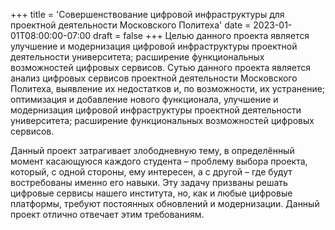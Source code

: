+++
title = 'Совершенствование цифровой инфраструктуры для проектной деятельности Московского Политеха'
date = 2023-01-01T08:00:00-07:00
draft = false
+++
Целью данного проекта является улучшение и модернизация цифровой инфраструктуры проектной деятельности университета; расширение функциональных возможностей цифровых сервисов. Сутью данного проекта является анализ цифровых сервисов проектной деятельности Московского Политеха, выявление их недостатков и, по возможности, их устранение; оптимизация и добавление нового функционала, улучшение и модернизация цифровой инфраструктуры проектной деятельности университета; расширение функциональных возможностей цифровых сервисов.

Данный проект затрагивает злободневную тему, в определённый момент касающуюся каждого студента – проблему выбора проекта, который, с одной стороны, ему интересен, а с другой – где будут востребованы именно его навыки. Эту задачу призваны решать цифровые сервисы нашего института, но, как и любые цифровые платформы, требуют постоянных обновлений и модернизации. Данный проект отлично отвечает этим требованиям.
